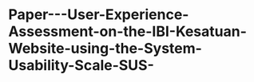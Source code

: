 # Paper---User-Experience-Assessment-on-the-IBI-Kesatuan-Website-using-the-System-Usability-Scale-SUS-